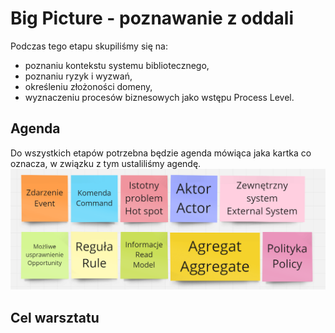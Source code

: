 # Big Picture - poznawanie z oddali
Podczas tego etapu skupiliśmy się na:
- poznaniu kontekstu systemu bibliotecznego,
- poznaniu ryzyk i wyzwań,
- określeniu złożoności domeny,
- wyznaczeniu procesów biznesowych jako wstępu Process Level.

## Agenda
Do wszystkich etapów potrzebna będzie agenda mówiąca jaka kartka co oznacza, w związku z tym ustaliliśmy agendę.
![agenda.png](../../../assets/agenda.png)

## Cel warsztatu
